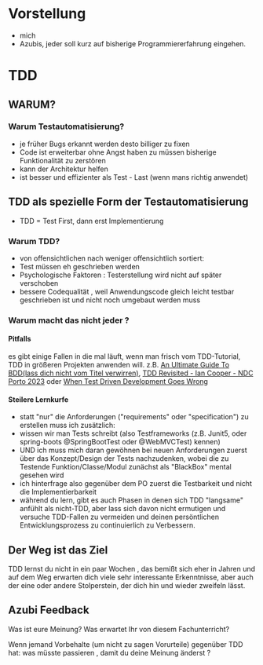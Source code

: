 # Vorstellung

- mich
- Azubis, jeder soll kurz auf bisherige Programmiererfahrung eingehen.

# TDD

## WARUM?

### Warum Testautomatisierung?

- je früher Bugs erkannt werden desto billiger zu fixen
- Code ist erweiterbar ohne Angst haben zu müssen bisherige Funktionalität zu zerstören
- kann der Architektur helfen
- ist besser und effizienter als Test - Last (wenn mans richtig anwendet)

## TDD als spezielle Form der Testautomatisierung

- TDD = Test First, dann erst Implementierung

### Warum TDD?

- von offensichtlichen nach weniger offensichtlich sortiert:
- Test müssen eh geschrieben werden
- Psychologische Faktoren : Testerstellung wird nicht auf später verschoben
- bessere Codequalität , weil Anwendungscode gleich leicht testbar geschrieben ist und nicht noch umgebaut werden muss

### Warum macht das nicht jeder ?

#### Pitfalls

es gibt einige Fallen in die mal läuft, wenn man frisch vom TDD-Tutorial, TDD in größeren Projekten anwenden will. z.B. [An Ultimate Guide To BDD(lass dich nicht vom Titel verwirren)](https://youtu.be/gXh0iUt4TXA?si=xDReoNnkctGPSaXZ), [TDD Revisited - Ian Cooper - NDC Porto 2023](https://youtu.be/IN9lftH0cJc?si=Af_9KUvlnCtNRjfL) oder 
[When Test Driven Development Goes Wrong](https://youtu.be/UWtEVKVPBQ0?si=CpmqJw6cn62mCXkM)

#### Steilere Lernkurfe

- statt "nur" die Anforderungen ("requirements" oder "specification") zu erstellen muss ich zusätzlich:
- wissen wir man Tests schreibt (also Testframeworks (z.B. Junit5, oder spring-boots @SpringBootTest oder @WebMVCTest) kennen)
- UND ich muss mich daran gewöhnen bei neuen Anforderungen zuerst über das Konzept/Design der Tests nachzudenken, wobei die zu Testende Funktion/Classe/Modul zunächst als "BlackBox" mental gesehen wird
- ich hinterfrage also gegenüber dem PO zuerst die Testbarkeit und nicht die Implementierbarkeit
- während du lern, gibt es auch Phasen in denen sich TDD "langsame" anfühlt als nicht-TDD, aber lass sich davon nicht ermutigen und versuche TDD-Fallen zu vermeiden und deinen persöntlichen Entwicklungsprozess zu continuierlich zu Verbessern.

## Der Weg ist das Ziel

TDD lernst du nicht in ein paar Wochen , das bemißt sich eher in Jahren und auf dem Weg erwarten dich viele sehr interessante Erkenntnisse, aber auch der eine oder andere Stolperstein, der dich hin und wieder zweifeln lässt.

## Azubi Feedback

Was ist eure Meinung? Was erwartet Ihr von diesem Fachunterricht?

Wenn jemand Vorbehalte (um nicht zu sagen Vorurteile) gegenüber TDD hat: was müsste passieren , damit du deine Meinung änderst ?
